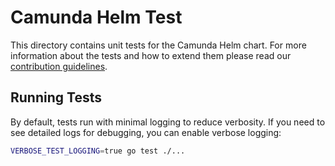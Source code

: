 # Camunda Helm Test

This directory contains unit tests for the Camunda Helm chart. For more information about the tests and how to extend them please read our [contribution guidelines](../../../../README.md#contributing).

## Running Tests

By default, tests run with minimal logging to reduce verbosity. If you need to see detailed logs for debugging, you can enable verbose logging:

```bash
VERBOSE_TEST_LOGGING=true go test ./...
```
